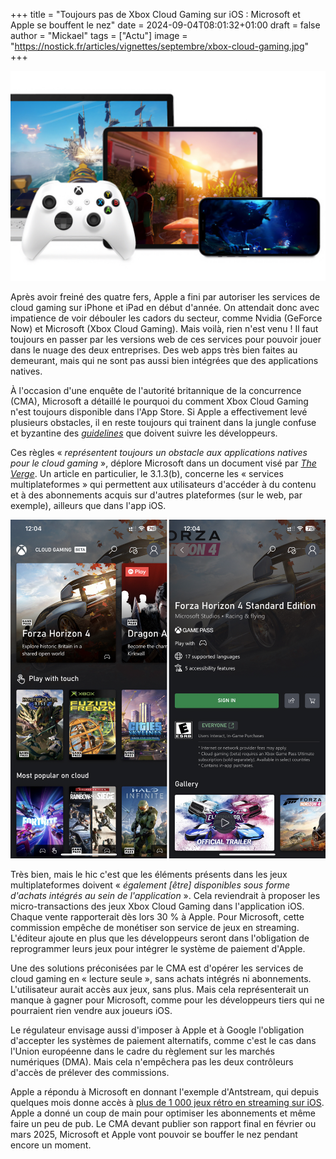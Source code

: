 +++
title = "Toujours pas de Xbox Cloud Gaming sur iOS : Microsoft et Apple se bouffent le nez"
date = 2024-09-04T08:01:32+01:00
draft = false
author = "Mickael"
tags = ["Actu"]
image = "https://nostick.fr/articles/vignettes/septembre/xbox-cloud-gaming.jpg"
+++

![Xbox Cloud Gaming](xbox-cloud-gaming.jpg "") 

Après avoir freiné des quatre fers, Apple a fini par autoriser les services de cloud gaming sur iPhone et iPad en début d'année. On attendait donc avec impatience de voir débouler les cadors du secteur, comme Nvidia (GeForce Now) et Microsoft (Xbox Cloud Gaming). Mais voilà, rien n'est venu ! Il faut toujours en passer par les versions web de ces services pour pouvoir jouer dans le nuage des deux entreprises. Des web apps très bien faites au demeurant, mais qui ne sont pas aussi bien intégrées que des applications natives.

À l'occasion d'une enquête de l'autorité britannique de la concurrence (CMA), Microsoft a détaillé le pourquoi du comment Xbox Cloud Gaming n'est toujours disponible dans l'App Store. Si Apple a effectivement levé plusieurs obstacles, il en reste toujours qui trainent dans la jungle confuse et byzantine des *[guidelines](https://developer.apple.com/app-store/review/guidelines)* que doivent suivre les développeurs.

Ces règles « *représentent toujours un obstacle aux applications natives pour le cloud gaming* », déplore Microsoft dans un document visé par *[The Verge](https://www.theverge.com/2024/9/3/24234777/microsoft-apple-cloud-gaming-app-store-changes-xbox-cma)*. Un article en particulier, le 3.1.3(b), concerne les « services multiplateformes » qui permettent aux utilisateurs d'accéder à du contenu et à des abonnements acquis sur d'autres plateformes (sur le web, par exemple), ailleurs que dans l'app iOS. 

![Xbox Cloud Gaming](xbox-cloud-gaming-2.jpg "La web app du Xbox Cloud Gaming sur un iPhone.") 

Très bien, mais le hic c'est que les éléments présents dans les jeux multiplateformes doivent « *également [être] disponibles sous forme d'achats intégrés au sein de l'application* ». Cela reviendrait à proposer les micro-transactions des jeux Xbox Cloud Gaming dans l'application iOS. Chaque vente rapporterait dès lors 30 % à Apple. Pour Microsoft, cette commission empêche de monétiser son service de jeux en streaming. L'éditeur ajoute en plus que les développeurs seront dans l'obligation de reprogrammer leurs jeux pour intégrer le système de paiement d'Apple.

Une des solutions préconisées par le CMA est d'opérer les services de cloud gaming en « lecture seule », sans achats intégrés ni abonnements. L'utilisateur aurait accès aux jeux, sans plus. Mais cela représenterait un manque à gagner pour Microsoft, comme pour les développeurs tiers qui ne pourraient rien vendre aux joueurs iOS.

Le régulateur envisage aussi d'imposer à Apple et à Google l'obligation d'accepter les systèmes de paiement alternatifs, comme c'est le cas dans l'Union européenne dans le cadre du règlement sur les marchés numériques (DMA). Mais cela n'empêchera pas les deux contrôleurs d'accès de prélever des commissions.

Apple a répondu à Microsoft en donnant l'exemple d'Antstream, qui depuis quelques mois donne accès à [plus de 1 000 jeux rétro en streaming sur iOS](https://nostick.fr/articles/2024/juin/1906-antstream-premier-service-cloud-gaming-app-store/). Apple a donné un coup de main pour optimiser les abonnements et même faire un peu de pub. Le CMA devant publier son rapport final en février ou mars 2025, Microsoft et Apple vont pouvoir se bouffer le nez pendant encore un moment.